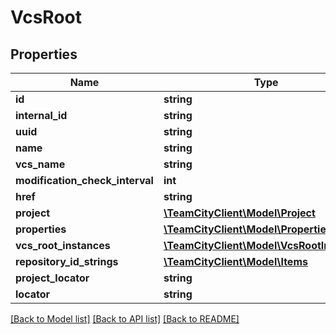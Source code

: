 # VcsRoot

## Properties
Name | Type | Description | Notes
------------ | ------------- | ------------- | -------------
**id** | **string** |  | [optional] 
**internal_id** | **string** |  | [optional] 
**uuid** | **string** |  | [optional] 
**name** | **string** |  | [optional] 
**vcs_name** | **string** |  | [optional] 
**modification_check_interval** | **int** |  | [optional] 
**href** | **string** |  | [optional] 
**project** | [**\TeamCityClient\Model\Project**](Project.md) |  | [optional] 
**properties** | [**\TeamCityClient\Model\Properties**](Properties.md) |  | [optional] 
**vcs_root_instances** | [**\TeamCityClient\Model\VcsRootInstances**](VcsRootInstances.md) |  | [optional] 
**repository_id_strings** | [**\TeamCityClient\Model\Items**](Items.md) |  | [optional] 
**project_locator** | **string** |  | [optional] 
**locator** | **string** |  | [optional] 

[[Back to Model list]](../README.md#documentation-for-models) [[Back to API list]](../README.md#documentation-for-api-endpoints) [[Back to README]](../README.md)


